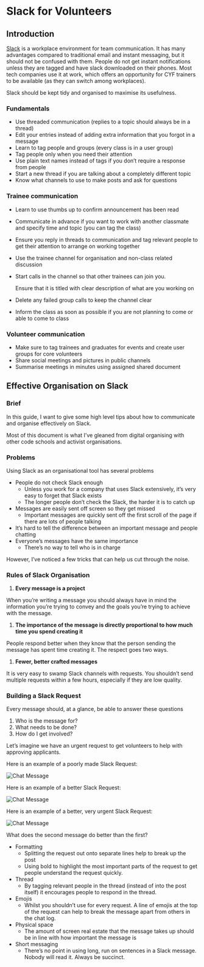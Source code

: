 # Slack for Volunteers

## Introduction

[Slack](https://slack.com) is a workplace environment for team communication. It has many advantages compared to traditional email and instant messaging, but it should not be confused with them. People do not get instant notifications unless they are tagged and have slack downloaded on their phones. Most tech companies use it at work, which offers an opportunity for CYF trainers to be available (as they can switch among workplaces).

Slack should be kept tidy and organised to maximise its usefulness.

### Fundamentals

* Use threaded communication (replies to a topic should always be in a thread)
* Edit your entries instead of adding extra information that you forgot in a message
* Learn to tag people and groups (every class is in a user group)
* Tag people only when you need their attention
* Use plain text names instead of tags if you don’t require a response from people
* Start a new thread if you are talking about a completely different topic
* Know what channels to use to make posts and ask for questions

### Trainee communication

* Learn to use thumbs up to confirm announcement has been read
* Communicate in advance if you want to work with another classmate and specify time and topic (you can tag the class)
* Ensure you reply in threads to communication and tag relevant people to get their attention to arrange on working together
* Use the trainee channel for organisation and non-class related discussion
*   Start calls in the channel so that other trainees can join you.

    Ensure that it is titled with clear description of what are you working on
* Delete any failed group calls to keep the channel clear
* Inform the class as soon as possible if you are not planning to come or able to come to class

### Volunteer communication

* Make sure to tag trainees and graduates for events and create user groups for core volunteers
* Share social meetings and pictures in public channels
* Summarise meetings in minutes using assigned shared document

## Effective Organisation on Slack

### Brief

In this guide, I want to give some high level tips about how to communicate and organise effectively on Slack.

Most of this document is what I’ve gleaned from digital organising with other code schools and activist organisations.

### Problems

Using Slack as an organisational tool has several problems

* People do not check Slack enough
  * Unless you work for a company that uses Slack extensively, it’s very easy to forget that Slack exists
  * The longer people don’t check the Slack, the harder it is to catch up
* Messages are easily sent off screen so they get missed
  * Important messages are quickly sent off the first scroll of the page if there are lots of people talking
* It’s hard to tell the difference between an important message and people chatting
* Everyone’s messages have the same importance
  * There’s no way to tell who is in charge

However, I’ve noticed a few tricks that can help us cut through the noise.

### Rules of Slack Organisation

1. **Every message is a project**

When you’re writing a message you should always have in mind the information you’re trying to convey and the goals you’re trying to achieve with the message.

1. **The importance of the message is directly proportional to how much time you spend creating it**

People respond better when they know that the person sending the message has spent time creating it. The respect goes two ways.

1. **Fewer, better crafted messages**

It is very easy to swamp Slack channels with requests. You shouldn’t send multiple requests within a few hours, especially if they are low quality.

### Building a Slack Request

Every message should, at a glance, be able to answer these questions

1. Who is the message for?
2. What needs to be done?
3. How do I get involved?

Let’s imagine we have an urgent request to get volunteers to help with approving applicants.

Here is an example of a poorly made Slack Request:

![Chat Message](https://github.com/CodeYourFuture/DocsV2/tree/e9aebc0f2d97ba4e65a510fcf287c1d11f6ee70d/organisation/assets/slack-org/image2.png)

Here is an example of a better Slack Request:

![Chat Message](https://github.com/CodeYourFuture/DocsV2/tree/e9aebc0f2d97ba4e65a510fcf287c1d11f6ee70d/organisation/assets/slack-org/image3.png)

Here is an example of a better, very urgent Slack Request:

![Chat Message](https://github.com/CodeYourFuture/DocsV2/tree/e9aebc0f2d97ba4e65a510fcf287c1d11f6ee70d/organisation/assets/slack-org/image4.png)

What does the second message do better than the first?

* Formatting
  * Splitting the request out onto separate lines help to break up the post
  * Using bold to highlight the most important parts of the request to get people understand the request quickly.
* Thread
  * By tagging relevant people in the thread (instead of into the post itself) it encourages people to respond in the thread.
* Emojis
  * Whilst you shouldn’t use for every request. A line of emojis at the top of the request can help to break the message apart from others in the chat log.
* Physical space
  * The amount of screen real estate that the message takes up should be in line with how important the message is
* Short messaging
  * There’s no point in using long, run on sentences in a Slack message. Nobody will read it. Always be succinct.
